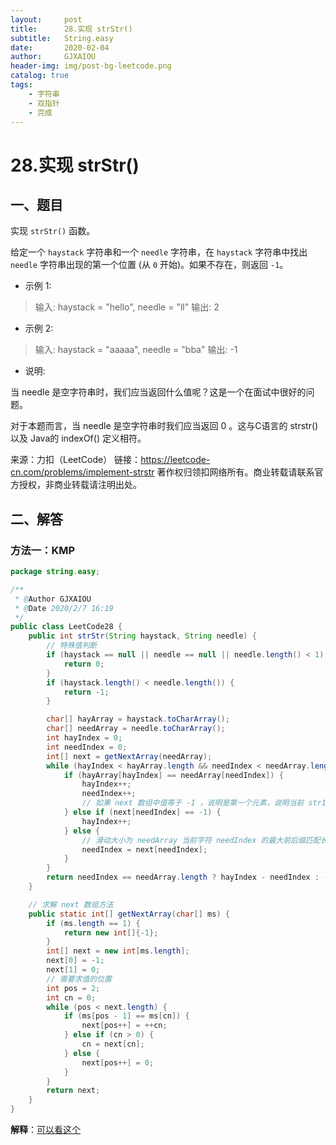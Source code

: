 ```yaml
---
layout:     post
title:      28.实现 strStr()
subtitle:   String.easy
date:       2020-02-04
author:     GJXAIOU
header-img: img/post-bg-leetcode.png
catalog: true
tags:
    - 字符串
    - 双指针 
	- 完成
---
```


# 28.实现 strStr()

## 一、题目

实现 `strStr()` 函数。

给定一个 `haystack` 字符串和一个 `needle` 字符串，在 `haystack` 字符串中找出 `needle` 字符串出现的第一个位置 (从 `0` 开始)。如果不存在，则返回  `-1`。

- 示例 1:

> 输入: haystack = "hello", needle = "ll"
> 输出: 2

- 示例 2:

> 输入: haystack = "aaaaa", needle = "bba"
> 输出: -1

- 说明:

当 needle 是空字符串时，我们应当返回什么值呢？这是一个在面试中很好的问题。

对于本题而言，当 needle 是空字符串时我们应当返回 0 。这与C语言的 strstr() 以及 Java的 indexOf() 定义相符。

来源：力扣（LeetCode）
链接：https://leetcode-cn.com/problems/implement-strstr
著作权归领扣网络所有。商业转载请联系官方授权，非商业转载请注明出处。



## 二、解答

### 方法一：KMP

```java
package string.easy;

/**
 * @Author GJXAIOU
 * @Date 2020/2/7 16:19
 */
public class LeetCode28 {
    public int strStr(String haystack, String needle) {
        // 特殊值判断
        if (haystack == null || needle == null || needle.length() < 1) {
            return 0;
        }
        if (haystack.length() < needle.length()) {
            return -1;
        }

        char[] hayArray = haystack.toCharArray();
        char[] needArray = needle.toCharArray();
        int hayIndex = 0;
        int needIndex = 0;
        int[] next = getNextArray(needArray);
        while (hayIndex < hayArray.length && needIndex < needArray.length) {
            if (hayArray[hayIndex] == needArray[needIndex]) {
                hayIndex++;
                needIndex++;
                // 如果 next 数组中值等于 -1 ，说明是第一个元素，说明当前 str1  中值连 str2 第一个字母都匹配不上，则直接从 str1 的下一个开始进行匹配
            } else if (next[needIndex] == -1) {
                hayIndex++;
            } else {
                // 滑动大小为 needArray 当前字符 needIndex 的最大前后缀匹配长度
                needIndex = next[needIndex];
            }
        }
        return needIndex == needArray.length ? hayIndex - needIndex : -1;
    }

    // 求解 next 数组方法
    public static int[] getNextArray(char[] ms) {
        if (ms.length == 1) {
            return new int[]{-1};
        }
        int[] next = new int[ms.length];
        next[0] = -1;
        next[1] = 0;
        // 需要求值的位置
        int pos = 2;
        int cn = 0;
        while (pos < next.length) {
            if (ms[pos - 1] == ms[cn]) {
                next[pos++] = ++cn;
            } else if (cn > 0) {
                cn = next[cn];
            } else {
                next[pos++] = 0;
            }
        }
        return next;
    }
}
```

**解释**：[可以看这个](https://leetcode-cn.com/problems/implement-strstr/solution/kmp-suan-fa-xiang-jie-by-labuladong/)